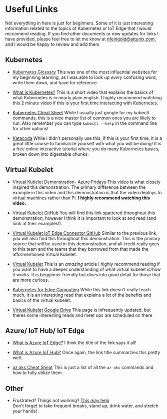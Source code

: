 # Useful Links

Not everything in here is just for beginners. Some of it is just interesting information related to the topics of Kubernetes or IoT Edge
that I would reccomend reading. If you find other documents or new updates for links I have provided, please feel free to let me know at
nfeingold@attunix.com, and I would be happy to review and add them.

## Kubernetes

- [Kubernetes Glossary](https://kubernetes.io/docs/reference/glossary/?fundamental=true)
    This was one of the most influential websites for my beginning learning, as I was able to look up *every* confusing word, write them down, and have for reference.

- [What is Kubernetes?](https://www.youtube.com/watch?v=IMOZCDhH7do) 
    This is a short video that explains the basics of what Kubernetes is in nearly plain english. I highly recommend watching this 2 minute video if this is your first time interacting with Kubernetes.


- [Kubernetes Cheat Sheet](https://kubernetes.io/docs/reference/kubectl/cheatsheet/)
    While I usually just google for my kubectl commands, this is a nice master list of common ones you are likely to run. Also remember you can type ```kubectl --help``` in the command line for other options!
    
- [Katacoda](https://www.katacoda.com/courses/kubernetes)
    While I didn't personally use this, if this is your first time, it is a great little course to familiarize yourself with what you will be doing! It is a free online interactive tutorial where you do many Kubernetes basics, broken down into digestable chunks.
    
## Virtual Kubelet    
    
- [Virtual Kubelet Demonstration- Azure Fridays](https://www.youtube.com/watch?v=p-R2mV7Bxuk)
    This video is what closely inspired this demonstration. The primary difference between the example in this video and this demonstration is that the video deploys to virtual machines rather than  Pi. **I highly recommend watching this video.**
    
- [Virtual Kubelet GitHub](https://github.com/virtual-kubelet/virtual-kubelet)
    You will find this link spattered throughout this demonstration, however I think it is important to look at and read (and look at their examples!).
    
- [Virtual Kubelet IoT Edge Connector GitHub](https://github.com/azure/iot-edge-virtual-kubelet-provider)
    Similar to the previous link, you will also find this throughout this demonstration. This is the primary source that will be used in this demonstration, and all credit really goes to this team and the teams that they borrowed from that made the afformentioned Virtual Kubelet.
    
- [Virtual Kubelet](https://erikstmartin.com/post/virtual-kubelet/) This is an *amazing* article I highly recommend reading if you want to have a deeper understanding of what virtual kubelet is/how it works. It is begginner friendly but dives into good detail for those that are more curious.
    
- [Kubernetes for Edge Computing](https://thenewstack.io/kubernetes-for-edge-computing-the-microsoft-azure-approach/) 
    While this link doesn't really teach much, it is an interesting read that explains a lot of the benefits and basics of the virtual kubelet.
    
- [Virtual Kubelet Google Drive](https://drive.google.com/drive/folders/19Ndu11WBCCBDowo9CrrGUHoIfd2L8Ueg) 
    This page is infrequently updated, but theres some interesting reads and meet ups are scheduled on there
    
## Azure/ IoT Hub/ IoT Edge

- [What is Azure IoT Edge?](https://docs.microsoft.com/en-us/azure/iot-edge/about-iot-edge)
    I think the title of the link says it all!
    
- [What is Azure IoT Hub?](https://docs.microsoft.com/en-us/azure/iot-hub/about-iot-hub)
    Once again, the link title summarzies this pretty well.

- [az aks Cheat Sheat](https://docs.microsoft.com/en-us/cli/azure/aks?view=azure-cli-latest)
    This is just a list of all the ```az aks``` commands and how to fully utilize them.

## Other

- Frustrated? Things not working? [This may help](https://www.youtube.com/watch?v=d-diB65scQU)<br/>
    Don't forget to take frequent breaks, stand up, drink water, and stretch your hands!
